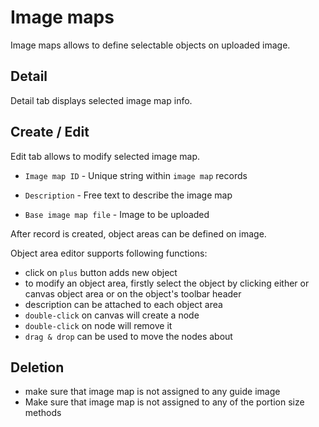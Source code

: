 # Image maps

Image maps allows to define selectable objects on uploaded image.

## Detail

Detail tab displays selected image map info.

## Create / Edit

Edit tab allows to modify selected image map.

- `Image map ID` - Unique string within `image map` records

- `Description` - Free text to describe the image map

- `Base image map file` - Image to be uploaded

After record is created, object areas can be defined on image.

Object area editor supports following functions:

- click on `plus` button adds new object
- to modify an object area, firstly select the object by clicking either or canvas object area or on the object's toolbar header
- description can be attached to each object area
- `double-click` on canvas will create a node
- `double-click` on node will remove it
- `drag & drop` can be used to move the nodes about

## Deletion

- make sure that image map is not assigned to any guide image
- Make sure that image map is not assigned to any of the portion size methods
